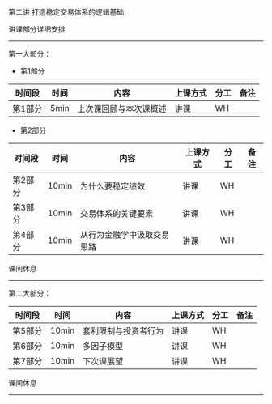 第二讲  打造稳定交易体系的逻辑基础

讲课部分详细安排

---

第一大部分：

* 第1部分  

| 时间段 | 时间 | 内容 | 上课方式 | 分工 | 备注 |
| - | - | - | - | - | - |
| 第1部分  | 5min | 上次课回顾与本次课概述 |   讲课    | WH  |  |

* 第2部分 

| 时间段 | 时间 | 内容        | 上课方式 | 分工 | 备注 |
| - | - | - | - | - | - |
| 第2部分 | 10min | 为什么要稳定绩效 | 讲课 |  WH |  |
| 第3部分 | 10min | 交易体系的关键要素 | 讲课 |  WH |  |
| 第4部分 | 10min | 从行为金融学中汲取交易思路 | 讲课 |  WH |  |

课间休息

---

第二大部分：

| 时间段 | 时间 | 内容 | 上课方式 | 分工 | 备注 |
| - | - | - | - | - | - |
| 第5部分 | 10min | 套利限制与投资者行为 | 讲课     | WH   |      |
| 第6部分 | 10min | 多因子模型 | 讲课     | WH   |  |
| 第7部分 | 10min | 下次课展望 | 讲课     | WH   |  |

课间休息

---

